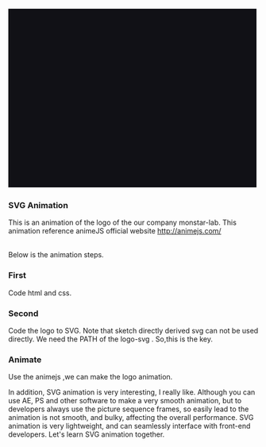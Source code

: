 
![](documentation/assets/img/readme/LogoSvgAnimation.gif)

 ### SVG Animation
This is an animation of the logo of the our company monstar-lab.
This animation reference animeJS official website
http://animejs.com/

<br>
Below is the animation steps.

 ### First
Code html and css.

 ### Second
Code the logo to SVG. Note that sketch directly derived svg can not be used directly.
We need the PATH of the logo-svg . So,this is the key.

 ### Animate
Use the animejs ,we can make the logo animation.


In addition, SVG animation is very interesting, I really like.
Although you can use AE, PS and other software to make a very smooth animation, but to developers always use the picture sequence frames, so easily lead to the animation is not smooth, and bulky, affecting the overall performance.
SVG animation is very lightweight, and can seamlessly interface with front-end developers.
Let's learn SVG animation together.
